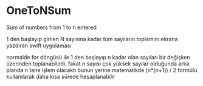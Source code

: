 # OneToNSum
Sum of numbers from 1 to n entered

1 den başlayıp girilen N sayısına kadar tüm sayıların toplamını ekrana yazdıran swift uygulaması

normalde for döngüsü ile 1 den başlayıp n kadar olan sayıları bir değişken üzerinden toplanabilirdi. 
fakat n sayısı çok yüksek sayılar olduğunda arka planda n tane işlem olacaktı bunun yerine 
matematikde (n*(n+1)) / 2 formülü kullanılarak daha kısa sürede hesaplanabilir
